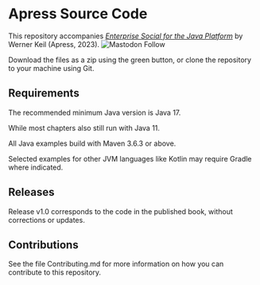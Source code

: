 # Apress Source Code

This repository accompanies [*Enterprise Social for the Java Platform*](https://link.springer.com/book/10.1007/978-1-4842-9571-7) by Werner Keil (Apress, 2023).
![Mastodon Follow](https://img.shields.io/mastodon/follow/111268652226025503?domain=https%3A%2F%2Fjvm.social)

[comment]: #cover

Download the files as a zip using the green button, or clone the repository to your machine using Git.

## Requirements

The recommended minimum Java version is Java 17.

While most chapters also still run with Java 11.

All Java examples build with Maven 3.6.3 or above.

Selected examples for other JVM languages like Kotlin may require Gradle where indicated.

## Releases

Release v1.0 corresponds to the code in the published book, without corrections or updates.

## Contributions

See the file Contributing.md for more information on how you can contribute to this repository.
